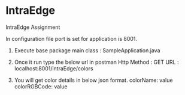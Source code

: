 # IntraEdge
IntraEdge Assignment

In configuration file port is set for application is 8001.

1) Execute base package main class : SampleApplication.java

2) Once it run type the below url in postman
Http Method   : GET
URL           : localhost:8001/intraEdge/colors

3) You will get color details in below json format.
colorName: value
colorRGBCode: value
